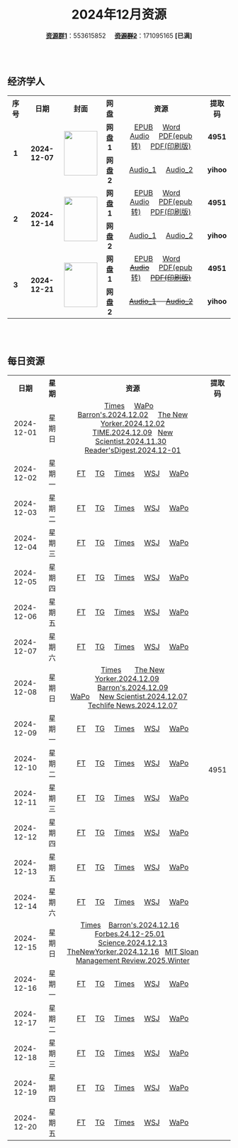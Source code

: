 <div align="center">

# 2024年12月资源

[**资源群1**](https://qm.qq.com/q/p2QRKKD9oA)：553615852 &nbsp;&nbsp;&nbsp;&nbsp;~~[**资源群2**](https://qm.qq.com/q/XNwz6qD0IO)~~：171095165 **\[已满\]**

</div>

<br>
<br>

## 经济学人

<table align="center">
  <tr>
    <th>序号</th>
    <th>日期</th>
    <th>封面</th>
    <th>网盘</th>
    <th>资源</th>
    <th>提取码</th>
  </tr>
  <tr>
    <td rowspan="2" align="center"><b>1</b></td>
    <td rowspan="2" align="center"><b>2024-12-07</b></td>
    <td rowspan="2">
      <img src="https://www.economist.com/cdn-cgi/image/width=1420,quality=80,format=auto/content-assets/images/20241207_DE_EU.jpg" width="75" height="100">
    </td>
    <td align="center"><b>网盘1</b></td>
    <td align="center">
      <a href="https://url12.ctfile.com/f/47748612-1432981327-ded437">EPUB</a>&nbsp;&nbsp;&nbsp;&nbsp;
      <a href="https://url12.ctfile.com/f/47748612-1432981267-551b93">Word</a>&nbsp;&nbsp;&nbsp;&nbsp;
      <a href="https://url12.ctfile.com/f/47748612-1432981219-d11afa">Audio</a>&nbsp;&nbsp;&nbsp;&nbsp;
      <a href="https://url12.ctfile.com/f/47748612-1432981444-da3793">PDF(epub转)</a>&nbsp;&nbsp;&nbsp;&nbsp;
      <a href="https://url12.ctfile.com/f/47748612-1433525293-e4449b">PDF(印刷版)</a>
    </td>
    <td align="center"><b>4951</b></td>
  </tr>
  <tr>
    <td align="center"><b>网盘2</b></td>
    <td align="center">
      <a href="https://yihoo.lanzouo.com/igev12hbzzne">Audio_1</a>&nbsp;&nbsp;&nbsp;&nbsp;
      <a href="https://yihoo.lanzouo.com/iz6fN2hbzm1e">Audio_2</a>
    </td>
    <td align="center"><b>yihoo</b></td>
  </tr>
  <tr>
    <td rowspan="2" align="center"><b>2</b></td>
    <td rowspan="2" align="center"><b>2024-12-14</b></td>
    <td rowspan="2">
      <img src="https://www.economist.com/cdn-cgi/image/width=1420,quality=80,format=auto/content-assets/images/20241214_DE_EU.jpg" width="75" height="100">
    </td>
    <td align="center"><b>网盘1</b></td>
    <td align="center">
      <a href="https://url12.ctfile.com/f/47748612-1435760578-a75d7f">EPUB</a>&nbsp;&nbsp;&nbsp;&nbsp;
      <a href="https://url12.ctfile.com/f/47748612-1435760545-1f4ae4">Word</a>&nbsp;&nbsp;&nbsp;&nbsp;
      <a href="https://url12.ctfile.com/f/47748612-1437790747-960b0e">Audio</a>&nbsp;&nbsp;&nbsp;&nbsp;
      <a href="https://url12.ctfile.com/f/47748612-1435760653-92d459">PDF(epub转)</a>&nbsp;&nbsp;&nbsp;&nbsp;
      <a href="https://url12.ctfile.com/f/47748612-1437009784-7878e6">PDF(印刷版)</a>
    </td>
    <td align="center"><b>4951</b></td>
  </tr>
  <tr>
    <td align="center"><b>网盘2</b></td>
    <td align="center">
      <a href="https://yihoo.lanzouo.com/i3ihE2i8cu2d">Audio_1</a>&nbsp;&nbsp;&nbsp;&nbsp;
      <a href="https://yihoo.lanzouo.com/iVKnr2i8cndc">Audio_2</a>
    </td>
    <td align="center"><b>yihoo</b></td>
  </tr>
  <tr>
    <td rowspan="2" align="center"><b>3</b></td>
    <td rowspan="2" align="center"><b>2024-12-21</b></td>
    <td rowspan="2">
      <img src="https://www.economist.com/cdn-cgi/image/width=1420,quality=80,format=auto/content-assets/images/20241221_DE_EU.jpg" width="75" height="100">
    </td>
    <td align="center"><b>网盘1</b></td>
    <td align="center">
      <a href="https://url12.ctfile.com/f/47748612-1439830219-64f086">EPUB</a>&nbsp;&nbsp;&nbsp;&nbsp;
      <a href="https://url12.ctfile.com/f/47748612-1439830213-9b57e7">Word</a>&nbsp;&nbsp;&nbsp;&nbsp;
      <s><a href="">Audio</a></s>&nbsp;&nbsp;&nbsp;&nbsp;
      <a href="https://url12.ctfile.com/f/47748612-1439830225-8e666f">PDF(epub转)</a>&nbsp;&nbsp;&nbsp;&nbsp;
      <s><a href="">PDF(印刷版)</a></s>
    </td>
    <td align="center"><b>4951</b></td>
  </tr>
  <tr>
    <td align="center"><b>网盘2</b></td>
    <td align="center">
      <s><a href="">Audio_1</a>&nbsp;&nbsp;&nbsp;&nbsp;
      <a href="">Audio_2</a></s>
    </td>
    <td align="center"><b>yihoo</b></td>
  </tr>
</table>

<br>
<br>

## 每日资源

<table align="center">
  <tr>
    <th>日期</th>
    <th>星期</th>
    <th>资源</th>
    <th>提取码</th>
  </tr>
  <tr>
    <td align="center">2024-12-01</td>
    <td align="center">星期日</td>
    <td align="center">
      <a href="https://url12.ctfile.com/f/47748612-1431912437-44af3a">Times</a>&nbsp;&nbsp;&nbsp;&nbsp;
      <a href="https://url12.ctfile.com/f/47748612-1431912311-1b92cb">WaPo</a>&nbsp;&nbsp;&nbsp;&nbsp;
      <a href="https://url12.ctfile.com/f/47748612-1431912908-8aa919">Barron's.2024.12.02</a>&nbsp;&nbsp;&nbsp;&nbsp;
      <a href="https://url12.ctfile.com/f/47748612-1431912947-41882a">The New Yorker.2024.12.02</a><br>
      <a href="https://url12.ctfile.com/f/47748612-1431913988-845dac">TIME.2024.12.09</a>&nbsp;&nbsp;
      <a href="https://url12.ctfile.com/f/47748612-1431913256-7dd5aa">New Scientist.2024.11.30</a>&nbsp;&nbsp;
      <a href="https://url12.ctfile.com/f/47748612-1431913139-df2f0a">Reader'sDigest.2024.12-01</a>
    </td>
    <td rowspan="31" align="center">4951</td>
  </tr>
  <tr>
    <td align="center">2024-12-02</td>
    <td align="center">星期一</td>
    <td align="center">
      <a href="https://url12.ctfile.com/f/47748612-1432240786-74242c">FT</a>&nbsp;&nbsp;&nbsp;&nbsp;
      <a href="https://url12.ctfile.com/f/47748612-1432240879-ba6fc6">TG</a>&nbsp;&nbsp;&nbsp;&nbsp;
      <a href="https://url12.ctfile.com/f/47748612-1432240861-ae2675">Times</a>&nbsp;&nbsp;&nbsp;&nbsp;
      <a href="https://url12.ctfile.com/f/47748612-1432240111-fba243">WSJ</a>&nbsp;&nbsp;&nbsp;&nbsp;
      <a href="https://url12.ctfile.com/f/47748612-1432249552-e9ffb5">WaPo</a>
    </td>
  </tr>
  <tr>
    <td align="center">2024-12-03</td>
    <td align="center">星期二</td>
    <td align="center">
      <a href="https://url12.ctfile.com/f/47748612-1432472090-6cd738">FT</a>&nbsp;&nbsp;&nbsp;&nbsp;
      <a href="https://url12.ctfile.com/f/47748612-1432472177-acedbb">TG</a>&nbsp;&nbsp;&nbsp;&nbsp;
      <a href="https://url12.ctfile.com/f/47748612-1432472159-c29c31">Times</a>&nbsp;&nbsp;&nbsp;&nbsp;
      <a href="https://url12.ctfile.com/f/47748612-1432472042-046b58">WSJ</a>&nbsp;&nbsp;&nbsp;&nbsp;
      <a href="https://url12.ctfile.com/f/47748612-1432472054-14d64a">WaPo</a>
    </td>
  </tr>
  <tr>
    <td align="center">2024-12-04</td>
    <td align="center">星期三</td>
    <td align="center">
      <a href="https://url12.ctfile.com/f/47748612-1432670503-c441bc">FT</a>&nbsp;&nbsp;&nbsp;&nbsp;
      <a href="https://url12.ctfile.com/f/47748612-1432670545-6a3201">TG</a>&nbsp;&nbsp;&nbsp;&nbsp;
      <a href="https://url12.ctfile.com/f/47748612-1432670524-c7f2d4">Times</a>&nbsp;&nbsp;&nbsp;&nbsp;
      <a href="https://url12.ctfile.com/f/47748612-1432670479-7fdaee">WSJ</a>&nbsp;&nbsp;&nbsp;&nbsp;
      <a href="https://url12.ctfile.com/f/47748612-1432670494-fb782e">WaPo</a>
    </td>
  </tr>
  <tr>
    <td align="center">2024-12-05</td>
    <td align="center">星期四</td>
    <td align="center">
      <a href="https://url12.ctfile.com/f/47748612-1432929325-edfd5e">FT</a>&nbsp;&nbsp;&nbsp;&nbsp;
      <a href="https://url12.ctfile.com/f/47748612-1432929529-97b123">TG</a>&nbsp;&nbsp;&nbsp;&nbsp;
      <a href="https://url12.ctfile.com/f/47748612-1432929472-3bc627">Times</a>&nbsp;&nbsp;&nbsp;&nbsp;
      <a href="https://url12.ctfile.com/f/47748612-1432929199-ec225c">WSJ</a>&nbsp;&nbsp;&nbsp;&nbsp;
      <a href="https://url12.ctfile.com/f/47748612-1432929226-642e27">WaPo</a>
    </td>
  </tr>
  <tr>
    <td align="center">2024-12-06</td>
    <td align="center">星期五</td>
    <td align="center">
      <a href="https://url12.ctfile.com/f/47748612-1433138548-8ab4d3">FT</a>&nbsp;&nbsp;&nbsp;&nbsp;
      <a href="https://url12.ctfile.com/f/47748612-1433139118-a9b4b2">TG</a>&nbsp;&nbsp;&nbsp;&nbsp;
      <a href="https://url12.ctfile.com/f/47748612-1433138905-bad019">Times</a>&nbsp;&nbsp;&nbsp;&nbsp;
      <a href="https://url12.ctfile.com/f/47748612-1433138200-36c9c5">WSJ</a>&nbsp;&nbsp;&nbsp;&nbsp;
      <a href="https://url12.ctfile.com/f/47748612-1433138254-cd2527">WaPo</a>
    </td>
  </tr>
  <tr>
    <td align="center">2024-12-07</td>
    <td align="center">星期六</td>
    <td align="center">
      <a href="https://url12.ctfile.com/f/47748612-1433640331-71c311">FT</a>&nbsp;&nbsp;&nbsp;&nbsp;
      <a href="https://url12.ctfile.com/f/47748612-1433640862-74e8ae">TG</a>&nbsp;&nbsp;&nbsp;&nbsp;
      <a href="https://url12.ctfile.com/f/47748612-1433640541-34a427">Times</a>&nbsp;&nbsp;&nbsp;&nbsp;
      <a href="https://url12.ctfile.com/f/47748612-1433640154-a67990">WSJ</a>&nbsp;&nbsp;&nbsp;&nbsp;
      <a href="https://url12.ctfile.com/f/47748612-1433640220-7bc972">WaPo</a>
    </td>
  </tr>
  <tr>
    <td align="center">2024-12-08</td>
    <td align="center">星期日</td>
    <td align="center">
      <a href="https://url12.ctfile.com/f/47748612-1434822386-0b12cb">Times</a>&nbsp;&nbsp;&nbsp;&nbsp;&nbsp;&nbsp;
      <a href="https://url12.ctfile.com/f/47748612-1434823295-8feaae">The New Yorker.2024.12.09</a>&nbsp;&nbsp;&nbsp;&nbsp;&nbsp;&nbsp;
      <a href="https://url12.ctfile.com/f/47748612-1434822698-079ea1">Barron's.2024.12.09</a><br>
      <a href="https://url12.ctfile.com/f/47748612-1434821768-a439b3">WaPo</a>&nbsp;&nbsp;&nbsp;&nbsp;
      <a href="https://url12.ctfile.com/f/47748612-1434822980-41f11b">New Scientist.2024.12.07</a>&nbsp;&nbsp;&nbsp;&nbsp;
      <a href="https://url12.ctfile.com/f/47748612-1434823268-7fa322">Techlife News.2024.12.07</a>
    </td>
  </tr>
  <tr>
    <td align="center">2024-12-09</td>
    <td align="center">星期一</td>
    <td align="center">
      <a href="https://url12.ctfile.com/f/47748612-1434922219-395ef5">FT</a>&nbsp;&nbsp;&nbsp;&nbsp;
      <a href="https://url12.ctfile.com/f/47748612-1434922285-95de4c">TG</a>&nbsp;&nbsp;&nbsp;&nbsp;
      <a href="https://url12.ctfile.com/f/47748612-1434922237-fc8673">Times</a>&nbsp;&nbsp;&nbsp;&nbsp;
      <a href="https://url12.ctfile.com/f/47748612-1434922114-c06397">WSJ</a>&nbsp;&nbsp;&nbsp;&nbsp;
      <a href="https://url12.ctfile.com/f/47748612-1434928477-4b071b">WaPo</a>
    </td>
  </tr>
  <tr>
    <td align="center">2024-12-10</td>
    <td align="center">星期二</td>
    <td align="center">
      <a href="https://url12.ctfile.com/f/47748612-1435050496-9a2095">FT</a>&nbsp;&nbsp;&nbsp;&nbsp;
      <a href="https://url12.ctfile.com/f/47748612-1435325894-4bb52b">TG</a>&nbsp;&nbsp;&nbsp;&nbsp;
      <a href="https://url12.ctfile.com/f/47748612-1435050874-6e6c33">Times</a>&nbsp;&nbsp;&nbsp;&nbsp;
      <a href="https://url12.ctfile.com/f/47748612-1435050316-ba00e4">WSJ</a>&nbsp;&nbsp;&nbsp;&nbsp;
      <a href="https://url12.ctfile.com/f/47748612-1435087885-68c33a">WaPo</a>
    </td>
  </tr>
  <tr>
    <td align="center">2024-12-11</td>
    <td align="center">星期三</td>
    <td align="center">
      <a href="https://url12.ctfile.com/f/47748612-1435324658-a1f147">FT</a>&nbsp;&nbsp;&nbsp;&nbsp;
      <a href="https://url12.ctfile.com/f/47748612-1435325132-34a054">TG</a>&nbsp;&nbsp;&nbsp;&nbsp;
      <a href="https://url12.ctfile.com/f/47748612-1435324982-419e8f">Times</a>&nbsp;&nbsp;&nbsp;&nbsp;
      <a href="https://url12.ctfile.com/f/47748612-1435324349-522852">WSJ</a>&nbsp;&nbsp;&nbsp;&nbsp;
      <a href="https://url12.ctfile.com/f/47748612-1435324481-cbd040">WaPo</a>
    </td>
  </tr>
  <tr>
    <td align="center">2024-12-12</td>
    <td align="center">星期四</td>
    <td align="center">
      <a href="https://url12.ctfile.com/f/47748612-1435513984-10a494">FT</a>&nbsp;&nbsp;&nbsp;&nbsp;
      <a href="https://url12.ctfile.com/f/47748612-1435514614-7fc56a">TG</a>&nbsp;&nbsp;&nbsp;&nbsp;
      <a href="https://url12.ctfile.com/f/47748612-1435514527-a3af3f">Times</a>&nbsp;&nbsp;&nbsp;&nbsp;
      <a href="https://url12.ctfile.com/f/47748612-1435513741-465028">WSJ</a>&nbsp;&nbsp;&nbsp;&nbsp;
      <a href="https://url12.ctfile.com/f/47748612-1435513822-f9becc">WaPo</a>
    </td>
  </tr>
  <tr>
    <td align="center">2024-12-13</td>
    <td align="center">星期五</td>
    <td align="center">
      <a href="https://url12.ctfile.com/f/47748612-1435788709-3d76e5">FT</a>&nbsp;&nbsp;&nbsp;&nbsp;
      <a href="https://url12.ctfile.com/f/47748612-1435788916-f8e926">TG</a>&nbsp;&nbsp;&nbsp;&nbsp;
      <a href="https://url12.ctfile.com/f/47748612-1435788781-45cd62">Times</a>&nbsp;&nbsp;&nbsp;&nbsp;
      <a href="https://url12.ctfile.com/f/47748612-1435788631-a50498">WSJ</a>&nbsp;&nbsp;&nbsp;&nbsp;
      <a href="https://url12.ctfile.com/f/47748612-1435788658-597bc4">WaPo</a>
    </td>
  </tr>
  <tr>
    <td align="center">2024-12-14</td>
    <td align="center">星期六</td>
    <td align="center">
      <a href="https://url12.ctfile.com/f/47748612-1437011917-ce84d1">FT</a>&nbsp;&nbsp;&nbsp;&nbsp;
      <a href="https://url12.ctfile.com/f/47748612-1437013369-31f9f5">TG</a>&nbsp;&nbsp;&nbsp;&nbsp;
      <a href="https://url12.ctfile.com/f/47748612-1437013216-e74747">Times</a>&nbsp;&nbsp;&nbsp;&nbsp;
      <a href="https://url12.ctfile.com/f/47748612-1437010804-30c4de">WSJ</a>&nbsp;&nbsp;&nbsp;&nbsp;
      <a href="https://url12.ctfile.com/f/47748612-1437010927-2ec999">WaPo</a>
    </td>
  </tr>
  <tr>
    <td align="center">2024-12-15</td>
    <td align="center">星期日</td>
    <td align="center">
      <a href="https://url12.ctfile.com/f/47748612-1437293383-377754">Times</a>&nbsp;&nbsp;&nbsp;
      <a href="https://url12.ctfile.com/f/47748612-1437293389-1dc567">Barron's.2024.12.16</a>&nbsp;&nbsp;&nbsp;
      <a href="https://url12.ctfile.com/f/47748612-1437293806-43e7d9">Forbes.24.12-25.01</a>&nbsp;&nbsp;&nbsp;
      <a href="https://url12.ctfile.com/f/47748612-1437293824-e6bb20">Science.2024.12.13</a><br>
      <a href="https://url12.ctfile.com/f/47748612-1437293392-3d13f7">TheNewYorker.2024.12.16</a>&nbsp;&nbsp;
      <a href="https://url12.ctfile.com/f/47748612-1437293815-568582">MIT Sloan Management Review.2025.Winter</a>
    </td>
  </tr>
  <tr>
    <td align="center">2024-12-16</td>
    <td align="center">星期一</td>
    <td align="center">
      <a href="https://url12.ctfile.com/f/47748612-1437916198-d457f8">FT</a>&nbsp;&nbsp;&nbsp;&nbsp;
      <a href="https://url12.ctfile.com/f/47748612-1437893209-ef9dba">TG</a>&nbsp;&nbsp;&nbsp;&nbsp;
      <a href="https://url12.ctfile.com/f/47748612-1437893050-676140">Times</a>&nbsp;&nbsp;&nbsp;&nbsp;
      <a href="https://url12.ctfile.com/f/47748612-1437892135-42c3b9">WSJ</a>&nbsp;&nbsp;&nbsp;&nbsp;
      <a href="https://url12.ctfile.com/f/47748612-1437892192-8e3da2">WaPo</a>
    </td>
  </tr>
  <tr>
    <td align="center">2024-12-17</td>
    <td align="center">星期二</td>
    <td align="center">
      <a href="https://url12.ctfile.com/f/47748612-1438421008-7ab635">FT</a>&nbsp;&nbsp;&nbsp;&nbsp;
      <a href="https://url12.ctfile.com/f/47748612-1438423309-6d9c89">TG</a>&nbsp;&nbsp;&nbsp;&nbsp;
      <a href="https://url12.ctfile.com/f/47748612-1438422883-7c36b9">Times</a>&nbsp;&nbsp;&nbsp;&nbsp;
      <a href="https://url12.ctfile.com/f/47748612-1438420615-de9285">WSJ</a>&nbsp;&nbsp;&nbsp;&nbsp;
      <a href="https://url12.ctfile.com/f/47748612-1438458067-9af683">WaPo</a>
    </td>
  </tr>
  <tr>
    <td align="center">2024-12-18</td>
    <td align="center">星期三</td>
    <td align="center">
      <a href="https://url12.ctfile.com/f/47748612-1438790617-a46489">FT</a>&nbsp;&nbsp;&nbsp;&nbsp;
      <a href="https://url12.ctfile.com/f/47748612-1438790680-03a42f">TG</a>&nbsp;&nbsp;&nbsp;&nbsp;
      <a href="https://url12.ctfile.com/f/47748612-1438790656-04581e">Times</a>&nbsp;&nbsp;&nbsp;&nbsp;
      <a href="https://url12.ctfile.com/f/47748612-1438790590-9a92c4">WSJ</a>&nbsp;&nbsp;&nbsp;&nbsp;
      <a href="https://url12.ctfile.com/f/47748612-1438790593-bd7874">WaPo</a>
    </td>
  </tr>
  <tr>
    <td align="center">2024-12-19</td>
    <td align="center">星期四</td>
    <td align="center">
      <a href="https://url12.ctfile.com/f/47748612-1439179678-57f7e8">FT</a>&nbsp;&nbsp;&nbsp;&nbsp;
      <a href="https://url12.ctfile.com/f/47748612-1439179657-904611">TG</a>&nbsp;&nbsp;&nbsp;&nbsp;
      <a href="https://url12.ctfile.com/f/47748612-1439179666-4fc488">Times</a>&nbsp;&nbsp;&nbsp;&nbsp;
      <a href="https://url12.ctfile.com/f/47748612-1439179651-2575f8">WSJ</a>&nbsp;&nbsp;&nbsp;&nbsp;
      <a href="https://url12.ctfile.com/f/47748612-1439179648-99b9e6">WaPo</a>
    </td>
  </tr>
  <tr>
    <td align="center">2024-12-20</td>
    <td align="center">星期五</td>
    <td align="center">
      <a href="https://url12.ctfile.com/f/47748612-1439829370-e2213c">FT</a>&nbsp;&nbsp;&nbsp;&nbsp;
      <a href="https://url12.ctfile.com/f/47748612-1439829505-bd2bd5">TG</a>&nbsp;&nbsp;&nbsp;&nbsp;
      <a href="https://url12.ctfile.com/f/47748612-1439829490-60c7d2">Times</a>&nbsp;&nbsp;&nbsp;&nbsp;
      <a href="https://url12.ctfile.com/f/47748612-1439829343-3d3f45">WSJ</a>&nbsp;&nbsp;&nbsp;&nbsp;
      <a href="https://url12.ctfile.com/f/47748612-1439829352-86c702">WaPo</a>
    </td>
  </tr>
</table>

